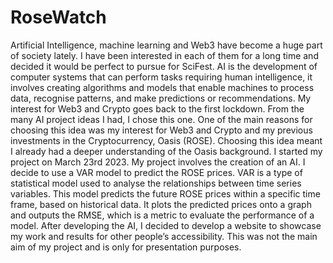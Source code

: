 # RoseWatch
Artificial Intelligence, machine learning and Web3 have become a huge part of society lately. I have been interested in each of them for a long time and decided it would be perfect to pursue for SciFest.
AI is the development of computer systems that can perform tasks requiring human intelligence, it involves creating algorithms and models that enable machines to process data, recognise patterns, and make predictions or recommendations. 
My interest for Web3 and Crypto goes back to the first lockdown. From the many AI project ideas I had, I chose this one. One of the main reasons for choosing this idea was my interest for Web3 and Crypto and my previous investments in the Cryptocurrency, Oasis (ROSE). Choosing this idea meant I already had a deeper understanding of the Oasis background.
I started my project on March 23rd 2023. My project involves the creation of an AI. I decide to use a VAR model to predict the ROSE prices. VAR is a type of statistical model used to analyse the relationships between time series variables. This model predicts the future  ROSE prices within a specific time frame, based on historical data. It plots the predicted prices onto a graph and outputs the RMSE, which is a metric to evaluate the performance of a model.
After developing the AI, I decided to develop a website to showcase my work and results for other people’s accessibility. This was not the main aim of my project and is only for presentation purposes.
